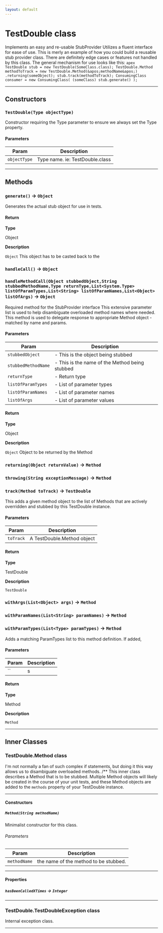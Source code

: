 ```yaml
---
layout: default
---
```

# TestDouble class

Implements an easy and re-usable StubProvider Utilizes a fluent interface for ease of use. This is merly an example of how you could build a reusable stub provider class. There are definitely edge cases or features not handled by this class. The general mechanism for use looks like this: ```apex TestDouble stub = new TestDouble(SomeClass.class); TestDouble.Method methodToTrack = new TestDouble.Method(&apos;methodName&apos;) .returning(someObject); stub.track(methodToTrack); ConsumingClass consumer = new ConsumingClass( (someClass) stub.generate() ); ```

---
## Constructors
### `TestDouble(Type objectType)`

Constructor requiring the Type parameter to ensure we always set the Type property.
#### Parameters
|Param|Description|
|-----|-----------|
|`objectType` |  Type name. ie: TestDouble.class |

---
## Methods
### `generate()` → `Object`

Generates the actual stub object for use in tests.

#### Return

**Type**

Object

**Description**

`Object` This object has to be casted back to the

### `handleCall()` → `Object`
### `handleMethodCall(Object stubbedObject,String stubbedMethodName,Type returnType,List<System.Type> listOfParamTypes,List<String> listOfParamNames,List<Object> listOfArgs)` → `Object`

Required method for the StubProvider interface This extensive parameter list is used to help disambiguate overloaded method names where needed. This method is used to delegate response to appropriate Method object - matched by name and params.

#### Parameters
|Param|Description|
|-----|-----------|
|`stubbedObject` |       - This is the object being stubbed |
|`stubbedMethodName` |   - This is the name of the Method being stubbed |
|`returnType` |          - Return type |
|`listOfParamTypes` |    - List of parameter types |
|`listOfParamNames` |    - List of parameter names |
|`listOfArgs` |          - List of parameter values |

#### Return

**Type**

Object

**Description**

`Object` Object to be returned by the Method

### `returning(Object returnValue)` → `Method`
### `throwing(String exceptionMessage)` → `Method`
### `track(Method toTrack)` → `TestDouble`

This adds a given method object to the list of Methods that are actively overridden and stubbed by this TestDouble instance.

#### Parameters
|Param|Description|
|-----|-----------|
|`toTrack` |  A TestDouble.Method object |

#### Return

**Type**

TestDouble

**Description**

`TestDouble`

### `withArgs(List<Object> args)` → `Method`
### `withParamNames(List<String> paramNames)` → `Method`
### `withParamTypes(List<Type> paramTypes)` → `Method`

Adds a matching ParamTypes list to this method definition. If added,

#### Parameters
|Param|Description|
|-----|-----------|
|`` | s |

#### Return

**Type**

Method

**Description**

`Method`

---
## Inner Classes

### TestDouble.Method class

 I&apos;m not normally a fan of such complex if statements, but doing it this way allows us to disambiguate overloaded methods. /** This inner class describes a Method that is to be stubbed. Multiple Method objects will likely be created in the course of your unit tests, and these Method objects are added to the `methods` property of your TestDouble instance.

---
#### Constructors
##### `Method(String methodName)`

Minimalist constructor for this class.
###### Parameters
|Param|Description|
|-----|-----------|
|`methodName` |  the name of the method to be stubbed. |

---
#### Properties

##### `hasBeenCalledXTimes` → `Integer`

---
### TestDouble.TestDoubleException class

 Internal exception class.

---

